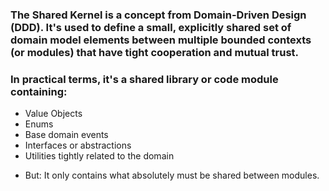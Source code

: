 ### The Shared Kernel is a concept from Domain-Driven Design (DDD). It's used to define a small, explicitly shared set of domain model elements between multiple bounded contexts (or modules) that have tight cooperation and mutual trust.

### In practical terms, it's a shared library or code module containing:

-   Value Objects
-   Enums
-   Base domain events
-   Interfaces or abstractions
-   Utilities tightly related to the domain

* But: It only contains what absolutely must be shared between modules.
